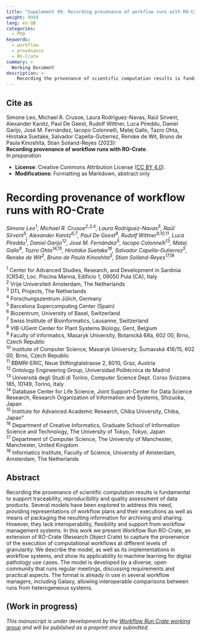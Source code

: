 ```yaml
---
title: "Supplement 99: Recording provenance of workflow runs with RO-Crate"
weight: 9999
lang: en-GB
categories:
  - PhD
keywords:
  - workflow
  - provenance
  - RO-Crate
summary: > 
  Working Document
description: > 
    Recording the provenance of scientific computation results is fundamental to support traceability, reproducibility and quality assessment of data products. Several models have been explored to address this need, providing representations of workflow plans and their executions as well as means of packaging the resulting information for archiving and sharing. However, they lack interoperability, flexibility and support from workflow management systems. In this work we present Workflow Run RO-Crate, an extension of RO-Crate (Research Object Crate) to capture the provenance of the execution of computational workflows at different levels of granularity. We describe the model, as well as its implementations in workflow systems, and show its applicability to machine learning for digital pathology use cases. The model is developed by a diverse, open community that runs regular meetings, discussing requirements and practical aspects. The format is already in use in several workflow managers, including Galaxy, allowing interoperable comparisons between runs from heterogeneous systems.
---
```


<h2>Cite as</h2>

Simone Leo, Michael R. Crusoe, Laura Rodríguez-Navas, Raül Sirvent, Alexander Kanitz, Paul De Geest, Rudolf Wittner, Luca Pireddu, Daniel Garijo, José M. Fernández, Iacopo Colonnelli, Matej Gallo, Tazro Ohta, Hirotaka Suetake, Salvador Capella-Gutierrez, Renske de Wit, Bruno de Paula Kinoshita, Stian Soiland-Reyes (2023):  
**Recording provenance of workflow runs with RO-Crate**.  
_In preparation_  

* **License**: Creative Commons Attribution License ([CC BY 4.0](https://spdx.org/licenses/CC-BY-4.0)). 
* **Modifications**: Formatting as Markdown, abstract only


# Recording provenance of workflow runs with RO-Crate

_Simone Leo<sup>1</sup>, Michael R. Crusoe<sup>2,3,4</sup>, Laura Rodríguez-Navas<sup>5</sup>, Raül Sirvent<sup>5</sup>, Alexander Kanitz<sup>6,7</sup>, Paul De Geest<sup>8</sup>, Rudolf Wittner<sup>9,10,11</sup>, Luca Pireddu<sup>1</sup>, Daniel Garijo<sup>12</sup>, José M. Fernández<sup>5</sup>, Iacopo Colonnelli<sup>13</sup>, Matej Gallo<sup>9</sup>, Tazro Ohta<sup>14,15</sup>, Hirotaka Suetake<sup>16</sup>, Salvador Capella-Gutierrez<sup>5</sup>, Renske de Wit<sup>2</sup>, Bruno de Paula Kinoshita<sup>5</sup>, Stian Soiland-Reyes<sup>17,18</sup>_

<div class="affiliations">

<sup>1</sup> Center for Advanced Studies, Research, and Development in Sardinia (CRS4), Loc. Piscina Manna, Edificio 1, 09050 Pula (CA), Italy\
<sup>2</sup> Vrije Universiteit Amsterdam, The Netherlands\
<sup>3</sup> DTL Projects, The Netherlands\
<sup>4</sup> Forschungszentrum Jülich, Germany\
<sup>5</sup> Barcelona Supercomputing Center (Spain)\
<sup>6</sup> Biozentrum, University of Basel, Switzerland\
<sup>7</sup> Swiss Institute of Bioinformatics, Lausanne, Switzerland\
<sup>8</sup> VIB-UGent Center for Plant Systems Biology, Gent, Belgium\
<sup>9</sup> Faculty of Informatics, Masaryk University, Botanická 68a, 602 00, Brno, Czech Republic\
<sup>10</sup> Institute of Computer Science, Masaryk University, Šumavská 416/15, 602 00, Brno, Czech Republic\
<sup>11</sup> BBMRI-ERIC, Neue Stiftingtalstrasse 2, 8010, Graz, Austria\
<sup>12</sup> Ontology Engineering Group, Universidad Politécnica de Madrid\
<sup>13</sup> Università degli Studi di Torino, Computer Science Dept. Corso Svizzera 185, 10149, Torino, Italy\
<sup>14</sup> Database Center for Life Science, Joint Support-Center for Data Science Research, Research Organization of Information and Systems, Shizuoka, Japan\
<sup>15</sup> Institute for Advanced Academic Research, Chiba University, Chiba, Japan"\
<sup>16</sup> Department of Creative Informatics, Graduate School of Information Science and Technology, The University of Tokyo, Tokyo, Japan\
<sup>17</sup> Department of Computer Science, The University of Manchester, Manchester, United Kingdom \
<sup>18</sup> Informatics Institute, Faculty of Science, University of Amsterdam, Amsterdam, The Netherlands

</div>



## Abstract

Recording the provenance of scientific computation results is fundamental to support traceability, reproducibility and quality assessment of data products. Several models have been explored to address this need, providing representations of workflow plans and their executions as well as means of packaging the resulting information for archiving and sharing. However, they lack interoperability, flexibility and support from workflow management systems. In this work we present Workflow Run RO-Crate, an extension of RO-Crate (Research Object Crate) to capture the provenance of the execution of computational workflows at different levels of granularity. We describe the model, as well as its implementations in workflow systems, and show its applicability to machine learning for digital pathology use cases. The model is developed by a diverse, open community that runs regular meetings, discussing requirements and practical aspects. The format is already in use in several workflow managers, including Galaxy, allowing interoperable comparisons between runs from heterogeneous systems.

## (Work in progress)

_This manuscript is under development by the [Workflow Run Crate working group](https://www.researchobject.org/workflow-run-crate/) and will be published as a preprint once submitted._


